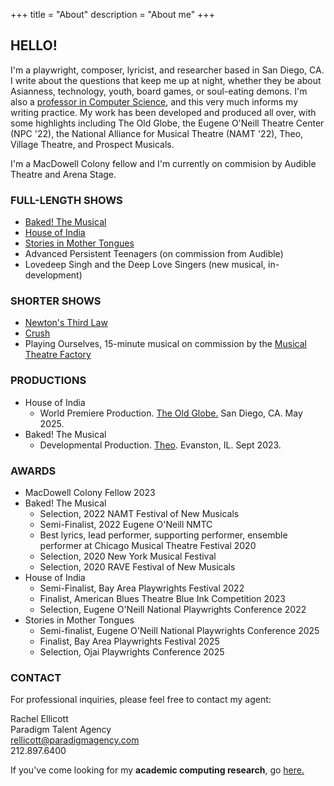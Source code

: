 +++
title = "About"
description = "About me"
+++

<h2> HELLO! </h2> 
I'm a playwright, composer, lyricist, and researcher based in San Diego, CA.  I
write about the questions that keep me up at night, whether they be about
Asianness, technology, youth, board games, or soul-eating demons.  I'm also a
<a href="https://kumarde.com" target="_blank"> professor in Computer Science</a>, and this very much informs my
writing practice.  My work has been developed and produced all over, with some
highlights including The Old Globe, the Eugene O'Neill Theatre Center (NPC '22), the National
Alliance for Musical Theatre (NAMT '22), Theo, Village Theatre, and Prospect
Musicals.

I'm a MacDowell Colony fellow and I'm currently on commision by Audible Theatre
and Arena Stage.
<br>

<h3> FULL-LENGTH SHOWS </h3>

- <a href="https://bakedthemusical.com" target="_blank">Baked! The Musical</a>
- <a href="https://newplayexchange.org/plays/1586609/house-india" target="_blank">House of India</a>
- <a href="https://newplayexchange.org/plays/3053931/stories-mother-tongues" target="_blank">Stories in Mother Tongues</a>
- Advanced Persistent Teenagers (on commission from Audible)
- Lovedeep Singh and the Deep Love Singers (new musical, in-development)

<h3> SHORTER SHOWS </h3>

- <a href="https://newplayexchange.org/plays/911760/newtons-third-law" target="_blank">Newton's Third Law</a>
- <a href="https://newplayexchange.org/plays/879662/crush" target="_blank">Crush</a>
- Playing Ourselves, 15-minute musical on commission by the <a href="https://mtf.nyc" target="_blank">Musical Theatre Factory</a>

<h3> PRODUCTIONS </h3>

- House of India
    - World Premiere Production. <a href="https://www.theoldglobe.org/" target="_blank"> The Old Globe.</a> San Diego, CA. May 2025. 
- Baked! The Musical
    - Developmental Production. <a href="https://theo-u.com/" target="_blank">Theo</a>. Evanston, IL. Sept 2023.

<h3> AWARDS </h3>

- MacDowell Colony Fellow 2023
- Baked! The Musical
    - Selection, 2022 NAMT Festival of New Musicals 
    - Semi-Finalist, 2022 Eugene O'Neill NMTC
    - Best lyrics, lead performer, supporting performer, ensemble performer at Chicago Musical Theatre Festival 2020
    - Selection, 2020 New York Musical Festival
    - Selection, 2020 RAVE Festival of New Musicals 
- House of India
    - Semi-Finalist, Bay Area Playwrights Festival 2022
    - Finalist, American Blues Theatre Blue Ink Competition 2023
    - Selection, Eugene O'Neill National Playwrights Conference 2022
- Stories in Mother Tongues
    - Semi-finalist, Eugene O'Neill National Playwrights Conference 2025
    - Finalist, Bay Area Playwrights Festival 2025
    - Selection, Ojai Playwrights Conference 2025

<h3> CONTACT </h3>

For professional inquiries, please feel free to contact my agent:

Rachel Ellicott
<br>
Paradigm Talent Agency
<br>
rellicott@paradigmagency.com
<br>
212.897.6400

If you've come looking for my <b>academic computing research</b>, go <a href="https://kumarde.com" target="_blank">here.</a>
